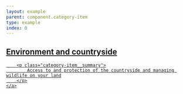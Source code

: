 ```yaml
---
layout: example
parent: component.category-item
type: example
index: 0
---
```


<article class="category-item">
    <a href="#" title="Environment and countryside" class="category-item__link">
        <h2 class="category-item__title">Environment and countryside</h2>

        <p class="category-item__summary">
            Access to and protection of the countryside and managing wildlife on your land
        </p>
    </a>
</article>
